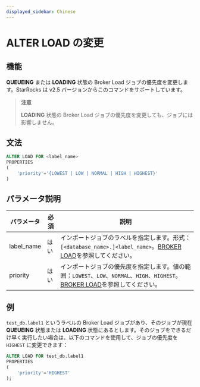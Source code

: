 ```yaml
---
displayed_sidebar: Chinese
---
```


# ALTER LOAD の変更

## 機能

**QUEUEING** または **LOADING** 状態の Broker Load ジョブの優先度を変更します。StarRocks は v2.5 バージョンからこのコマンドをサポートしています。

> **注意**
>
> **LOADING** 状態の Broker Load ジョブの優先度を変更しても、ジョブには影響しません。

## 文法

```SQL
ALTER LOAD FOR <label_name>
PROPERTIES
(
    'priority'='{LOWEST | LOW | NORMAL | HIGH | HIGHEST}'
)
```

## パラメータ説明

| **パラメータ** | **必須** | **説明**                                                     |
| -------------- | -------- | ------------------------------------------------------------ |
| label_name     | はい     | インポートジョブのラベルを指定します。形式：`[<database_name>.]<label_name>`。[BROKER LOAD](../data-manipulation/BROKER_LOAD.md#database_name-と-label_name)を参照してください。 |
| priority       | はい     | インポートジョブの優先度を指定します。値の範囲：`LOWEST`、`LOW`、`NORMAL`、`HIGH`、`HIGHEST`。[BROKER LOAD](../data-manipulation/BROKER_LOAD.md#opt_properties)を参照してください。 |

## 例

`test_db.label1` というラベルの Broker Load ジョブがあり、そのジョブが現在 **QUEUEING** 状態または **LOADING** 状態にあるとします。そのジョブをできるだけ早く実行したい場合は、以下のコマンドを使用して、ジョブの優先度を `HIGHEST` に変更できます：

```SQL
ALTER LOAD FOR test_db.label1
PROPERTIES
(
    'priority'='HIGHEST'
);
```
